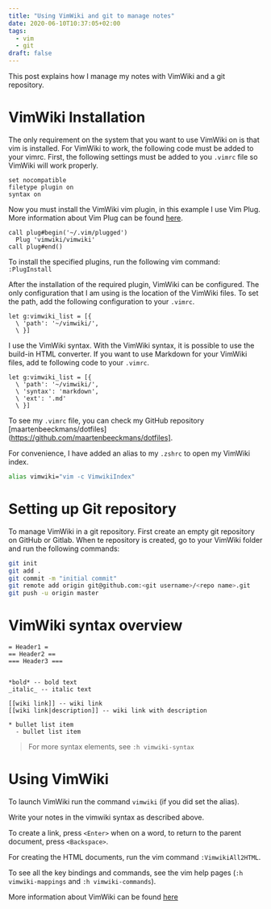 ```yaml
---
title: "Using VimWiki and git to manage notes"
date: 2020-06-10T10:37:05+02:00
tags:
  - vim
  - git
draft: false
---
```


This post explains how I manage my notes with VimWiki and a git repository.

# VimWiki Installation

The only requirement on the system that you want to use VimWiki on is that vim is installed. For VimWiki to work, the following code must be added to your vimrc. First, the following settings must be added to you `.vimrc` file so VimWiki will work properly.

```vim
set nocompatible
filetype plugin on
syntax on
```

Now you must install the VimWiki vim plugin, in this example I use Vim Plug. More information about Vim Plug can be found [here](https://github.com/junegunn/vim-plug).

```vim
call plug#begin('~/.vim/plugged')
  Plug 'vimwiki/vimwiki'
call plug#end()
```

To install the specified plugins, run the following vim command: `:PlugInstall`

After the installation of the required plugin, VimWiki can be configured. The only configuration that I am using is the location of the VimWiki files. To set the path, add the following configuration to your `.vimrc`.

```vim
let g:vimwiki_list = [{
  \ 'path': '~/vimwiki/',
  \ }]
``` 

I use the VimWiki syntax. With the VimWiki syntax, it is possible to use the build-in HTML converter. If you want to use Markdown for your VimWiki files, add te following code to your `.vimrc`.

```vim
let g:vimwiki_list = [{
  \ 'path': '~/vimwiki/',
  \ 'syntax': 'markdown',
  \ 'ext': '.md'
  \ }]
```

To see my `.vimrc` file, you can check my GitHub repository [maartenbeeckmans/dotfiles](https://github.com/maartenbeeckmans/dotfiles].

For convenience, I have added an alias to my `.zshrc` to open my VimWiki index.

```bash
alias vimwiki="vim -c VimwikiIndex"
```

# Setting up Git repository

To manage VimWiki in a git repository. First create an empty git repository on GitHub or Gitlab. When te repository is created, go to your VimWiki folder and run the following commands:

```bash
git init
git add .
git commit -m "initial commit"
git remote add origin git@github.com:<git username>/<repo name>.git
git push -u origin master
```

# VimWiki syntax overview

```wiki
= Header1 =
== Header2 ==
=== Header3 ===


*bold* -- bold text
_italic_ -- italic text

[[wiki link]] -- wiki link
[[wiki link|description]] -- wiki link with description

* bullet list item
  - bullet list item
```

> For more syntax elements, see `:h vimwiki-syntax`

# Using VimWiki

To launch VimWiki run the command `vimwiki` (if you did set the alias).

Write your notes in the vimwiki syntax as described above.

To create a link, press `<Enter>` when on a word, to return to the parent document, press `<Backspace>`.

For creating the HTML documents, run the vim command `:VimwikiAll2HTML`.

To see all the key bindings and commands, see the vim help pages (`:h vimwiki-mappings` and `:h vimwiki-commands`).

More information about VimWiki can be found [here](https://github.com/vimwiki/vimwiki)

